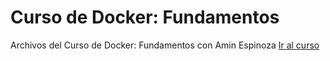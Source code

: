 # Curso de Docker: Fundamentos
Archivos del Curso de Docker: Fundamentos con Amin Espinoza
[Ir al curso](https://platzi.com/cursos/docker-fundamentos/)
